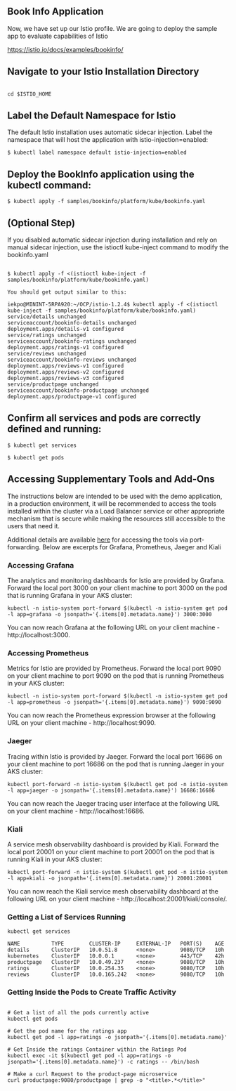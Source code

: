 
## Book Info Application

Now, we have set up our Istio profile. We are going to deploy the sample app to evaluate capabilities of Istio

https://istio.io/docs/examples/bookinfo/


## Navigate to your Istio Installation Directory

```shell

cd $ISTIO_HOME

```

## Label the Default Namespace for Istio

The default Istio installation uses automatic sidecar injection. Label the namespace that will host the application with istio-injection=enabled:

```shell
$ kubectl label namespace default istio-injection=enabled

```

## Deploy the BookInfo application using the kubectl command:

```shell
$ kubectl apply -f samples/bookinfo/platform/kube/bookinfo.yaml

```
## (Optional Step) 

If you disabled automatic sidecar injection during installation and rely on manual sidecar injection, use the istioctl kube-inject command to modify the bookinfo.yaml

```shell

$ kubectl apply -f <(istioctl kube-inject -f samples/bookinfo/platform/kube/bookinfo.yaml)

You should get output similar to this:

iekpo@MININT-5RPA920:~/OCP/istio-1.2.4$ kubectl apply -f <(istioctl kube-inject -f samples/bookinfo/platform/kube/bookinfo.yaml)
service/details unchanged
serviceaccount/bookinfo-details unchanged
deployment.apps/details-v1 configured
service/ratings unchanged
serviceaccount/bookinfo-ratings unchanged
deployment.apps/ratings-v1 configured
service/reviews unchanged
serviceaccount/bookinfo-reviews unchanged
deployment.apps/reviews-v1 configured
deployment.apps/reviews-v2 configured
deployment.apps/reviews-v3 configured
service/productpage unchanged
serviceaccount/bookinfo-productpage unchanged
deployment.apps/productpage-v1 configured

```

## Confirm all services and pods are correctly defined and running:

```shell
$ kubectl get services

$ kubectl get pods
```

## Accessing Supplementary Tools and Add-Ons

The instructions below are intended to be used with the demo application, in a production environment, it will be recommended to access the tools installed within the cluster via a Load Balancer service or other appropriate mechanism that is secure while making the resources still accessible to the users that need it.

Additional details are available [here](https://docs.microsoft.com/en-us/azure/aks/istio-install#accessing-the-add-ons) for accessing the tools via port-forwarding. Below are excerpts for Grafana, Prometheus, Jaeger and Kiali

### Accessing Grafana
The analytics and monitoring dashboards for Istio are provided by Grafana. Forward the local port 3000 on your client machine to port 3000 on the pod that is running Grafana in your AKS cluster:

```shell
kubectl -n istio-system port-forward $(kubectl -n istio-system get pod -l app=grafana -o jsonpath='{.items[0].metadata.name}') 3000:3000
```

You can now reach Grafana at the following URL on your client machine - http://localhost:3000.


### Accessing Prometheus
Metrics for Istio are provided by Prometheus. Forward the local port 9090 on your client machine to port 9090 on the pod that is running Prometheus in your AKS cluster:

```shell
kubectl -n istio-system port-forward $(kubectl -n istio-system get pod -l app=prometheus -o jsonpath='{.items[0].metadata.name}') 9090:9090
```

You can now reach the Prometheus expression browser at the following URL on your client machine - http://localhost:9090.

### Jaeger
Tracing within Istio is provided by Jaeger. Forward the local port 16686 on your client machine to port 16686 on the pod that is running Jaeger in your AKS cluster:

```shell
kubectl port-forward -n istio-system $(kubectl get pod -n istio-system -l app=jaeger -o jsonpath='{.items[0].metadata.name}') 16686:16686
```

You can now reach the Jaeger tracing user interface at the following URL on your client machine - http://localhost:16686.

### Kiali
A service mesh observability dashboard is provided by Kiali. Forward the local port 20001 on your client machine to port 20001 on the pod that is running Kiali in your AKS cluster:

```shell
kubectl port-forward -n istio-system $(kubectl get pod -n istio-system -l app=kiali -o jsonpath='{.items[0].metadata.name}') 20001:20001
```
You can now reach the Kiali service mesh observability dashboard at the following URL on your client machine - http://localhost:20001/kiali/console/.

### Getting a List of Services Running

```shell
kubectl get services

NAME          TYPE        CLUSTER-IP     EXTERNAL-IP   PORT(S)    AGE
details       ClusterIP   10.0.51.8      <none>        9080/TCP   10h
kubernetes    ClusterIP   10.0.0.1       <none>        443/TCP    42h
productpage   ClusterIP   10.0.49.237    <none>        9080/TCP   10h
ratings       ClusterIP   10.0.254.35    <none>        9080/TCP   10h
reviews       ClusterIP   10.0.165.242   <none>        9080/TCP   10h
```
### Getting Inside the Pods to Create Traffic Activity

```shell

# Get a list of all the pods currently active
kubectl get pods

# Get the pod name for the ratings app
kubectl get pod -l app=ratings -o jsonpath='{.items[0].metadata.name}'

# Get Inside the ratings Container within the Ratings Pod
kubectl exec -it $(kubectl get pod -l app=ratings -o jsonpath='{.items[0].metadata.name}') -c ratings -- /bin/bash

# Make a curl Request to the product-page microservice
curl productpage:9080/productpage | grep -o "<title>.*</title>"

```

